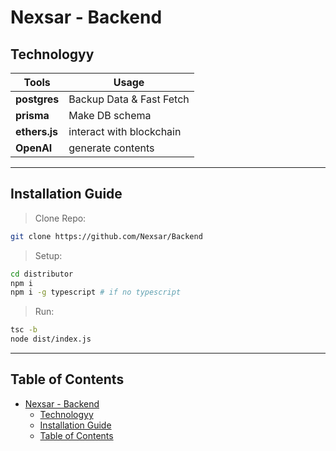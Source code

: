 # Nexsar - Backend

## Technologyy

| Tools         | Usage                    |
| ------------- | ------------------------ |
| **postgres**  | Backup Data & Fast Fetch |
| **prisma**    | Make DB schema           |
| **ethers.js** | interact with blockchain |
| **OpenAI**    | generate contents        |

---

## Installation Guide

> Clone Repo:
```sh
git clone https://github.com/Nexsar/Backend
```

> Setup:
```sh
cd distributor
npm i
npm i -g typescript # if no typescript
```

> Run:
```sh
tsc -b
node dist/index.js
```

---

## Table of Contents
- [Nexsar - Backend](#nexsar---backend)
  - [Technologyy](#technologyy)
  - [Installation Guide](#installation-guide)
  - [Table of Contents](#table-of-contents)
